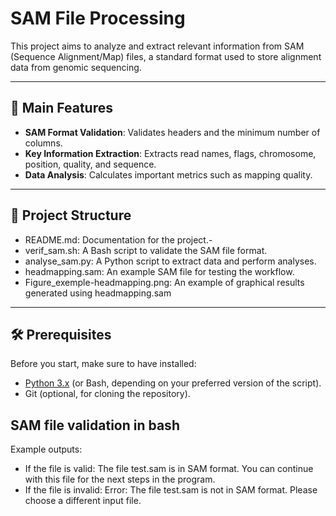 # SAM File Processing

This project aims to analyze and extract relevant information from SAM (Sequence Alignment/Map) files, a standard format used to store alignment data from genomic sequencing.

---
## 🚀 Main Features

- **SAM Format Validation**: Validates headers and the minimum number of columns.
- **Key Information Extraction**: Extracts read names, flags, chromosome, position, quality, and sequence.
- **Data Analysis**: Calculates important metrics such as mapping quality.

---
## 📂 Project Structure

- README.md: Documentation for the project.-
- verif_sam.sh: A Bash script to validate the SAM file format.
- analyse_sam.py: A Python script to extract data and perform analyses.
- headmapping.sam: An example SAM file for testing the workflow.
- Figure_exemple-headmapping.png: An example of graphical results generated using headmapping.sam
---
## 🛠 Prerequisites
Before you start, make sure to have installed:
- [Python 3.x](https://www.python.org/) (or Bash, depending on your preferred version of the script).
- Git (optional, for cloning the repository).

##  SAM file validation in bash
Example outputs:
* If the file is valid:
  The file test.sam is in SAM format.
  You can continue with this file for the next steps in the program.
* If the file is invalid:
  Error: The file test.sam is not in SAM format.
  Please choose a different input file.
